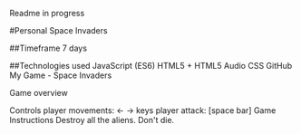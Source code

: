 Readme in progress 

#Personal Space Invaders

##Timeframe
7 days

##Technologies used
JavaScript (ES6)
HTML5 + HTML5 Audio
CSS
GitHub
My Game - Space Invaders

Game overview

Controls
player movements: ← → keys
player attack: [space bar]
Game Instructions
Destroy all the aliens. Don't die.

